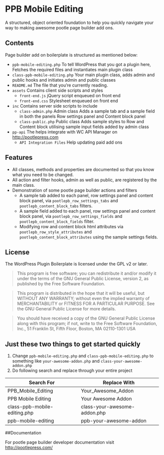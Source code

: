 # PPB Mobile Editing
A structured, object oriented foundation to help you quickly navigate your way to making awesome pootle page builder add ons.

## Contents

Page builder add on boilerplate is structured as mentioned below:

* `ppb-mobile-editing.php` To tell WordPress that you got a plugin here, Fetches the required files and instantiates main plugin class
* `class-ppb-mobile-editing.php` Your main plugin class, adds admin and public hooks and initiates admin and public classes
* `README.md` The file that you’re currently reading.
* `assets` Contains client side scripts and styles
  * `front-end.js` jQuery script enqueued on front end
  * `front-end.css` Stylesheet enqueued on front end
* `inc` Contains server side scripts to include
  * `class-admin.php` Admin class Adds a sample tab and a sample field in both the panels Row settings panel and Content block panel
  * `class-public.php` Public class Adds sample styles to Row and Content block utilising sample input fields added by admin class
* `pp-api` The helps integrate with WC API Manager on http://pootlepress.com
  * `API Integration Files` Help updating paid add ons

## Features

* All classes, methods and properties are documented so that you know what you need to be changed.
* All action and filter hooks, admin as well as public, are registered by the main class.
* Demonstration of some pootle page builder actions and filters
  * A sample tab added to each panel, row settings panel and content block panel, via `pootlepb_row_settings_tabs` and `pootlepb_content_block_tabs` filters.
  * A sample field added to each panel, row settings panel and content block panel, via `pootlepb_row_settings_fields` and `pootlepb_content_block_fields` filter.
  * Modifying row and content block html attributes via `pootlepb_row_style_attributes` and `pootlepb_content_block_attributes` using the sample settings fields.

## License

The WordPress Plugin Boilerplate is licensed under the GPL v2 or later.

> This program is free software; you can redistribute it and/or modify it under the terms of the GNU General Public License, version 2, as published by the Free Software Foundation.

> This program is distributed in the hope that it will be useful, but WITHOUT ANY WARRANTY; without even the implied warranty of MERCHANTABILITY or FITNESS FOR A PARTICULAR PURPOSE. See the GNU General Public License for more details.

> You should have received a copy of the GNU General Public License along with this program; if not, write to the Free Software Foundation, Inc., 51 Franklin St, Fifth Floor, Boston, MA 02110-1301 USA

## Just these two things to get started quickly

1. Change `ppb-mobile-editing.php` and `class-ppb-mobile-editing.php` to something like `your-awesome-addon.php` and `class-your-awesome-addon.php`
2. Do following search and replace through your entire project

Search For | Replace With
-----------|-------------
PPB_Mobile_Editing | Your_Awesome_Addon
PPB Mobile Editing | Your Awesome Addon
class-ppb-mobile-editing.php | class-your-awesome-addon.php
ppb-mobile-editing | ppb-your-awesome-addon

##Documentation

For pootle page builder developer documentation visit http://pootlepress.com/